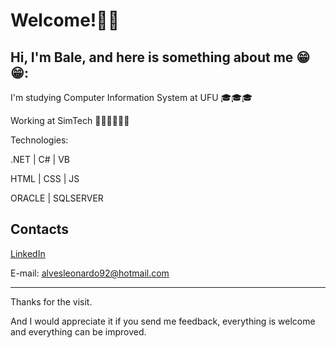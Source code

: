 # Welcome!👋👋

## Hi, I'm Bale, and here is something about me 😁😁: 

I'm studying Computer Information System at UFU 🎓🎓🎓

Working at SimTech 🧑🏿‍💼🧑🏿‍💼


Technologies:

  .NET | C# | VB
  
  HTML | CSS | JS
  
  ORACLE | SQLSERVER

## Contacts ##
[LinkedIn](https://www.linkedin.com/in/leonardobalestere/)

E-mail: alvesleonardo92@hotmail.com

---

Thanks for the visit.

And I would appreciate it if you send me feedback, everything is welcome and everything can be improved.


<!---
LeonardoBalestere/LeonardoBalestere is a ✨ special ✨ repository because its `README.md` (this file) appears on your GitHub profile.
You can click the Preview link to take a look at your changes.
--->
